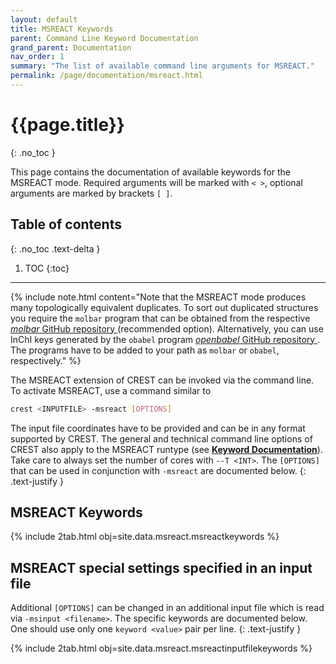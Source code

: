 ```yaml
---
layout: default
title: MSREACT Keywords
parent: Command Line Keyword Documentation
grand_parent: Documentation
nav_order: 1
summary: "The list of available command line arguments for MSREACT."
permalink: /page/documentation/msreact.html
---
```


# {{page.title}}
{: .no_toc }

This page contains the documentation of available keywords for the MSREACT mode.
Required arguments will be marked with `< >`, optional arguments are marked by brackets `[ ]`.

## Table of contents
{: .no_toc .text-delta }

1. TOC
{:toc}


---

{% include note.html content="Note that the MSREACT mode produces many topologically equivalent duplicates. To sort out duplicated structures you require the `molbar` program that can be obtained from the respective [*molbar* GitHub repository <i class='fa-brands fa-github'></i>](https://git.rwth-aachen.de/bannwarthlab/molbar) (recommended option). Alternatively, you can use InChI keys generated by the `obabel` program [*openbabel* GitHub repository <i class='fa-brands fa-github'></i>](https://github.com/openbabel). The programs have to be added to your path as `molbar` or `obabel`, respectively." %}

The MSREACT extension of CREST can be invoked via the command line. 
To activate MSREACT, use a command similar to

```bash
crest <INPUTFILE> -msreact [OPTIONS]
```

The input file coordinates have to be provided and can be in any format supported by CREST. 
The general and technical command line options of CREST also apply to the MSREACT runtype 
(see [**Keyword Documentation**]({{site.baseurl}}/page/documentation/keywords.html)).
Take care to always set the number of cores with `--T <INT>`.
The `[OPTIONS]` that can be used in conjunction with `-msreact` are documented below.
{: .text-justify }

## MSREACT Keywords

{% include 2tab.html obj=site.data.msreact.msreactkeywords %}

## MSREACT special settings specified in an input file

Additional `[OPTIONS]` can be changed in an additional input file which is read via `-msinput <filename>`. The specific keywords are documented below. One should use only one `keyword <value>` pair per line.
{: .text-justify }

{% include 2tab.html obj=site.data.msreact.msreactinputfilekeywords %}

